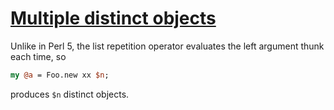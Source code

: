 [1]: http://rosettacode.org/wiki/Multiple_distinct_objects

# [Multiple distinct objects][1]

Unlike in Perl 5, the list repetition operator evaluates the left argument thunk each time, so

```perl
my @a = Foo.new xx $n;
```


produces `$n` distinct objects.
